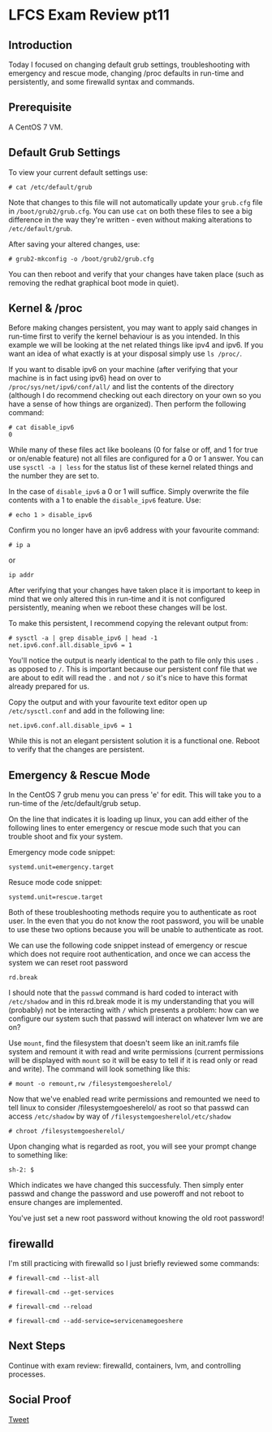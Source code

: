 # LFCS Exam Review pt11

## Introduction

Today I focused on changing default grub settings, troubleshooting with emergency and rescue mode, changing /proc defaults in run-time and persistently, and some firewalld syntax and commands.

## Prerequisite

A CentOS 7 VM. 

## Default Grub Settings

To view your current default settings use:
```
# cat /etc/default/grub
```
Note that changes to this file will not automatically update your ```grub.cfg``` file in ```/boot/grub2/grub.cfg```. You can use ```cat``` on both these files to see a big difference in the way they're written - even without making alterations to ```/etc/default/grub```.

After saving your altered changes, use:

```
# grub2-mkconfig -o /boot/grub2/grub.cfg
```
You can then reboot and verify that your changes have taken place (such as removing the redhat graphical boot mode in quiet).

## Kernel & /proc

Before making changes persistent, you may want to apply said changes in run-time first to verify the kernel behaviour is as you intended. In this example we will be looking at the net related things like ipv4 and ipv6. If you want an idea of what exactly is at your disposal simply use ```ls /proc/```. 

If you want to disable ipv6 on your machine (after verifying that your machine is in fact using ipv6) head on over to ```/proc/sys/net/ipv6/conf/all/``` and list the contents of the directory (although I do recommend checking out each directory on your own so you have a sense of how things are organized). Then perform the following command:

```
# cat disable_ipv6
0
```
While many of these files act like booleans (0 for false or off, and 1 for true or on/enable feature) not all files are configured for a 0 or 1 answer. You can use ```sysctl -a | less``` for the status list of these kernel related things and the number they are set to. 

In the case of ```disable_ipv6``` a 0 or 1 will suffice. Simply overwrite the file contents with a 1 to enable the ```disable_ipv6``` feature. Use:

```
# echo 1 > disable_ipv6
```
Confirm you no longer have an ipv6 address with your favourite command:
```
# ip a
```
or
```
ip addr
```
After verifying that your changes have taken place it is important to keep in mind that we only altered this in run-time and it is not configured persistently, meaning when we reboot these changes will be lost.

To make this persistent, I recommend copying the relevant output from:
```
# sysctl -a | grep disable_ipv6 | head -1
net.ipv6.conf.all.disable_ipv6 = 1
```
You'll notice the output is nearly identical to the path to file only this uses ```.``` as opposed to ```/```. This is important because our persistent conf file that we are about to edit will read the ```.``` and not ```/``` so it's nice to have this format already prepared for us. 

Copy the output and with your favourite text editor open up ```/etc/sysctl.conf``` and add in the following line:
```
net.ipv6.conf.all.disable_ipv6 = 1
```
While this is not an elegant persistent solution it is a functional one. Reboot to verify that the changes are persistent.

## Emergency & Rescue Mode

In the CentOS 7 grub menu you can press 'e' for edit. This will take you to a run-time of the /etc/default/grub setup. 

On the line that indicates it is loading up linux, you can add either of the following lines to enter emergency or rescue mode such that you can trouble shoot and fix your system.

Emergency mode code snippet:
```
systemd.unit=emergency.target
```

Resuce mode code snippet:
```
systemd.unit=rescue.target
```
Both of these troubleshooting methods require you to authenticate as root user. In the even that you do not know the root password, you will be unable to use these two options because you will be unable to authenticate as root. 

We can use the following code snippet instead of emergency or rescue which does not require root authentication, and once we can access the system we can reset root password
```
rd.break
```
I should note that the ```passwd``` command is hard coded to interact with ```/etc/shadow``` and in this rd.break mode it is my understanding that you will (probably) not be interacting with ```/``` which presents a problem: how can we configure our system such that passwd will interact on whatever lvm we are on?

Use ```mount```, find the filesystem that doesn't seem like an init.ramfs file system and remount it with read and write permissions (current permissions will be displayed with ```mount``` so it will be easy to tell if it is read only or read and write). The command will look something like this:

```
# mount -o remount,rw /filesystemgoesherelol/
```
Now that we've enabled read write permissions and remounted we need to tell linux to consider /filesystemgoesherelol/ as root so that passwd can access ```/etc/shadow``` by way of ```/filesystemgoesherelol/etc/shadow```

```
# chroot /filesystemgoesherelol/
```
Upon changing what is regarded as root, you will see your prompt change to something like:
```
sh-2: $ 
```
Which indicates we have changed this successfuly. Then simply enter passwd and change the password and use poweroff and not reboot to ensure changes are implemented.

You've just set a new root password without knowing the old root password!

## firewalld

I'm still practicing with firewalld so I just briefly reviewed some commands:

```
# firewall-cmd --list-all
```

```
# firewall-cmd --get-services
```

```
# firewall-cmd --reload
```

```
# firewall-cmd --add-service=servicenamegoeshere
```

## Next Steps

Continue with exam review: firewalld, containers, lvm, and controlling processes. 

## Social Proof

[Tweet](https://twitter.com/lrnallday/status/1301244244150149120)
